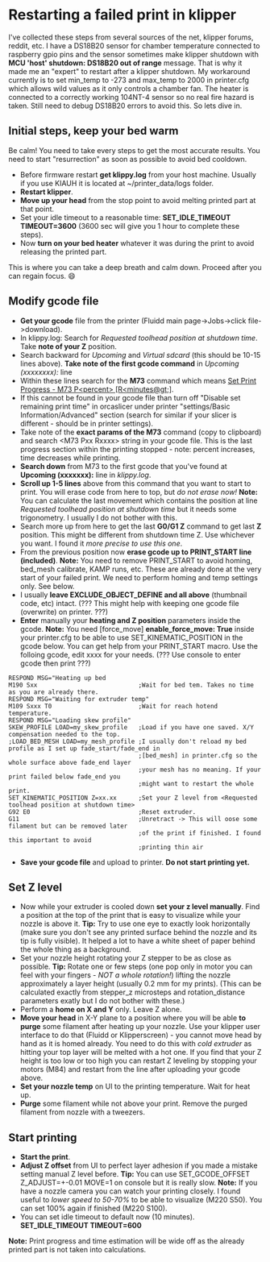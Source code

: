 # Restarting a failed print in klipper

I've collected these steps from several sources of the net, klipper forums, reddit, etc. I have a DS18B20 sensor for chamber temperature connected to raspberry gpio pins and the sensor sometimes make klipper shutdown with **MCU 'host' shutdown: DS18B20 out of range** message. That is why it made me an "expert" to restart after a klipper shutdown. My workaround currently is to set min_temp to -273 and max_temp to 2000 in printer.cfg which allows wild values as it only controls a chamber fan. The heater is connected to a correctly working 104NT-4 sensor so no real fire hazard is taken. Still need to debug DS18B20 errors to avoid this. So lets dive in.

## Initial steps, keep your bed warm

Be calm! You need to take every steps to get the most accurate results. You need to start "resurrection" as soon as possible to avoid bed cooldown.

- Before firmware restart **get klippy.log** from your host machine. Usually if you use KIAUH it is located at ~/printer_data/logs folder.
- **Restart klipper**.
- **Move up your head** from the stop point to avoid melting printed part at that point.
- Set your idle timeout to a reasonable time: **SET_IDLE_TIMEOUT TIMEOUT=3600** (3600 sec will give you 1 hour to complete these steps).
- Now **turn on your bed heater** whatever it was during the print to avoid releasing the printed part.

This is where you can take a deep breath and calm down. Proceed after you can regain focus. :smile:

## Modify gcode file

- **Get your gcode** file from the printer (Fluidd main page->Jobs->click file->download). 
- In klippy.log: Search for *Requested toolhead position at shutdown time*. Take **note of your Z** position.
- Search backward for *Upcoming* and *Virtual sdcard* (this should be 10-15 lines above). **Take note of the first gcode command** in *Upcoming (xxxxxxxx):* line
- Within these lines search for the **M73** command which means [Set Print Progress - M73 P&lt;percent&gt; [R&lt;minutes@gt;]](https://marlinfw.org/docs/gcode/M073.html).
- If this cannot be found in your gcode file than turn off "Disable set remaining print time" in orcaslicer under printer "settings/Basic Information/Advanced" section (search for similar if your slicer is different - should be in printer settings).
- Take note of the **exact params of the M73** command (copy to clipboard) and search &lt;M73 Pxx Rxxxx&gt; string in your gcode file. This is the last progress section within the printing stopped - note: percent increases, time decreases while printing.
- **Search down** from M73 to the first gcode that you've found at **Upcoming (xxxxxxx):** line in *klippy.log*.
- **Scroll up 1-5 lines** above from this command that you want to start to print. You will erase code from here to top, but *do not erase now!* **Note:** You can calculate the last movement which contains the position at line *Requested toolhead position at shutdown time* but it needs some trigonometry. I usually I do not bother with this.
- Search more up from here to get the last **G0/G1 Z** command to get last **Z** position. This might be different from shutdown time Z. Use whichever you want. I found it *more precise to use this one*.
- From the previous position now **erase gcode up to PRINT_START line (included)**. **Note:** You need to remove PRINT_START to avoid homing, bed_mesh calibrate, KAMP runs, etc. These are already done at the very start of your failed print. We need to perform homing and temp settings only. See below.
- I usually **leave EXCLUDE_OBJECT_DEFINE and all above** (thumbnail code, etc) intact. (??? This might help with keeping one gcode file (overwrite) on printer. ???)
- **Enter** manually your **heating and Z position** parameters inside the gcode. **Note:** You need [force_move] **enable_force_move: True** inside your printer.cfg to be able to use SET_KINEMATIC_POSITION in the gcode below. You can get help from your PRINT_START macro. Use the folloing gcode, edit xxxx for your needs. (??? Use console to enter gcode then print ???)

```G-code
RESPOND MSG="Heating up bed
M190 Sxx                            ;Wait for bed tem. Takes no time as you are already there.
RESPOND MSG="Waiting for extruder temp"
M109 Sxxx T0                        ;Wait for reach hotend temperature.
RESPOND MSG="Loading skew profile"
SKEW_PROFILE LOAD=my_skew_profile   ;Load if you have one saved. X/Y compensation needed to the top.
;LOAD_BED_MESH LOAD=my_mesh_profile ;I usually don't reload my bed profile as I set up fade_start/fade_end in
                                    ;[bed_mesh] in printer.cfg so the whole surface above fade_end layer 
                                    ;your mesh has no meaning. If your print failed below fade_end you 
                                    ;might want to restart the whole print.
SET_KINEMATIC_POSITION Z=xx.xx      ;Set your Z level from <Requested toolhead position at shutdown time>
G92 E0                              ;Reset extruder.
G11                                 ;Unretract -> This will oose some filament but can be removed later
                                    ;of the print if finished. I found this important to avoid 
                                    ;printing thin air
```

- **Save your gcode file** and upload to printer. **Do not start printing yet.**

## Set Z level

- Now while your extruder is cooled down **set your z level manually**. Find a position at the top of the print that is easy to visualize while your nozzle is above it. **Tip:** Try to use one eye to exactly look horizontally (make sure you don't see any printed surface behind the nozzle and its tip is fully visible). It helped a lot to have a white sheet of paper behind the whole thing as a background.
- Set your nozzle height rotating your Z stepper to be as close as possible. **Tip:** Rotate one or few steps (one pop only in motor you can feel with your fingers - *NOT a whole rotation!*) lifting the nozzle approximately a layer height (usually 0.2 mm for my prints). (This can be calculated exactly from stepper_z microsteps and rotation_distance parameters exatly but I do not bother with these.)
- Perform a **home on X and Y** only. Leave Z alone.
- **Move your head** in X-Y plane to a position where you will be able **to purge** some filament after heating up your nozzle. Use your klipper user interface to do that (Fluidd or Klipperscreen) - you cannot move head by hand as it is homed already. You need to do this with *cold extruder* as hitting your top layer will be melted with a hot one. If you find that your Z height is too low or too high you can restart Z leveling by stopping your motors (M84) and restart from the line after uploading your gcode above.
- **Set your nozzle temp** on UI to the printing temperature. Wait for heat up.
- **Purge** some filament while not above your print. Remove the purged filament from nozzle with a tweezers.

## Start printing

- **Start the print**.
- **Adjust Z offset** from UI to perfect layer adhesion if you made a mistake setting manual Z level before. **Tip:** You can use SET_GCODE_OFFSET Z_ADJUST=+-0.01 MOVE=1 on console but it is really slow. **Note:** If you have a nozzle camera you can watch your printing closely. I found useful to *lower speed to 50-70%* to be able to visualize (M220 S50). You can set 100% again if finished (M220 S100).
- You can set idle timeout to default now (10 minutes). **SET_IDLE_TIMEOUT TIMEOUT=600**

**Note:** Print progress and time estimation will be wide off as the already printed part is not taken into calculations.
